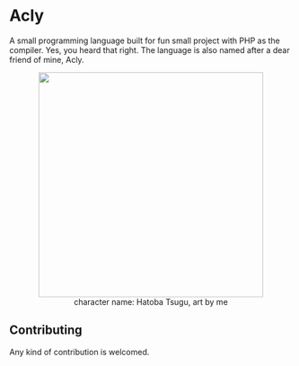 # Acly
A small programming language built for fun small project with PHP as the compiler. Yes, you heard that right. The language is also
named after a dear friend of mine, Acly.

<p align="center">
<img src="https://cdn.discordapp.com/attachments/1008587563730223175/1093413184620220416/Illustration2.png" width=400>
<br>
character name: Hatoba Tsugu, art by me
</p>

## Contributing
Any kind of contribution is welcomed.
